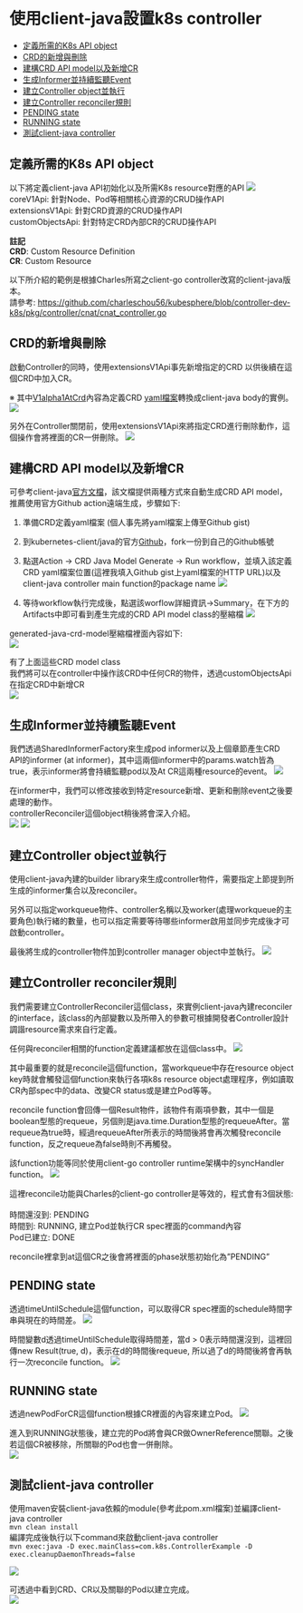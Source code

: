 # 使用client-java設置k8s controller
- [定義所需的K8s API object](#定義所需的K8s-API-object)
- [CRD的新增與刪除](#CRD的新增與刪除)
- [建構CRD API model以及新增CR](#建構CRD-API-model以及新增CR)
- [生成Informer並持續監聽Event](#生成Informer並持續監聽Event)
- [建立Controller object並執行](#建立Controller-object並執行)
- [建立Controller reconciler規則](#建立Controller-reconciler規則)
- [PENDING state](#PENDING-state)
- [RUNNING state](#RUNNING-state)
- [測試client-java controller](#測試client\-java-controller) 

## 定義所需的K8s API object
以下將定義client-java API初始化以及所需K8s resource對應的API
![][api]<br>
coreV1Api: 針對Node、Pod等相關核心資源的CRUD操作API<br>
extensionsV1Api: 針對CRD資源的CRUD操作API<br>
customObjectsApi: 針對特定CRD內部CR的CRUD操作API

**註記**<br>
**CRD**: Custom Resource Definition<br>
**CR**: Custom Resource

以下所介紹的範例是根據Charles所寫之client-go controller改寫的client-java版本。<br>
請參考: https://github.com/charleschou56/kubesphere/blob/controller-dev-k8s/pkg/controller/cnat/cnat_controller.go

## CRD的新增與刪除
啟動Controller的同時，使用extensionsV1Api事先新增指定的CRD
以供後續在這個CRD中加入CR。

※ 其中[V1alpha1AtCrd](https://github.com/benson-chiu/k8s-client-java/blob/master/client-java/src/main/java/com/k8s/crds/V1alpha1AtCrd.java "V1alpha1AtCrd")內容為定義CRD [yaml檔案](https://github.com/charleschou56/kubesphere/blob/controller-dev-k8s/config/crds/cnat.programming-kubernetes.info_ats.yaml "yaml檔案")轉換成client-java body的實例。
![][create-crd]

另外在Controller關閉前，使用extensionsV1Api來將指定CRD進行刪除動作，這個操作會將裡面的CR一併刪除。
![][delete-crd]

## 建構CRD API model以及新增CR
可參考client-java[官方文檔](https://github.com/kubernetes-client/java/blob/master/docs/generate-model-from-third-party-resources.md "官方文檔")，該文檔提供兩種方式來自動生成CRD API model，推薦使用官方Github action遠端生成，步驟如下:

1. 準備CRD定義yaml檔案 (個人事先將yaml檔案上傳至Github gist)

2. 到kubernetes-client/java的官方[Github](https://github.com/kubernetes-client/java/blob/master/docs/generate-model-from-third-party-resources.md "Github")，fork一份到自己的Github帳號
3. 點選Action -> CRD Java Model Generate -> Run workflow，並填入該定義CRD yaml檔案位置(這裡我填入Github gist上yaml檔案的HTTP URL)以及client-java controller main function的package name
![][github-action]

4. 等待workflow執行完成後，點選該worflow詳細資訊->Summary，在下方的Artifacts中即可看到產生完成的CRD API model class的壓縮檔
![][github-action-summary]

generated-java-crd-model壓縮檔裡面內容如下:<br>
![][crd-model]

有了上面這些CRD model class<br>
我們將可以在controller中操作該CRD中任何CR的物件，透過customObjectsApi在指定CRD中新增CR<br>
![][create-cr]

## 生成Informer並持續監聽Event
我們透過SharedInformerFactory來生成pod informer以及上個章節產生CRD API的informer (at informer)，其中這兩個informer中的params.watch皆為true，表示informer將會持續監聽pod以及At CR這兩種resource的event。
![][create-informer]

在informer中，我們可以修改接收到特定resource新增、更新和刪除event之後要處理的動作。
<br>controllerReconciler這個object稍後將會深入介紹。<br>
![][pod-informer-event]
![][cr-informer-event]

## 建立Controller object並執行
使用client-java內建的builder library來生成controller物件，需要指定上節提到所生成的informer集合以及reconciler。

另外可以指定workqueue物件、controller名稱以及worker(處理workqueue的主要角色)執行緒的數量，也可以指定需要等待哪些informer啟用並同步完成後才可啟動controller。

最後將生成的controller物件加到controller manager object中並執行。
![][controller]

## 建立Controller reconciler規則
我們需要建立ControllerReconciler這個class，來實例client-java內建reconciler的interface，該class的內部變數以及所帶入的參數可根據開發者Controller設計調諧resource需求來自行定義。

任何與reconciler相關的function定義建議都放在這個class中。
![][reconciler-class]

其中最重要的就是reconcile這個function，當workqueue中存在resource object key時就會觸發這個function來執行各項k8s resource object處理程序，例如讀取CR內部spec中的data、改變CR status或是建立Pod等等。

reconcile function會回傳一個Result物件，該物件有兩項參數，其中一個是boolean型態的requeue，另個則是java.time.Duration型態的requeueAfter。當requeue為true時，經過requeueAfter所表示的時間後將會再次觸發reconcile function，反之requeue為false時則不再觸發。

該function功能等同於使用client-go controller runtime架構中的syncHandler function。
![][reconciler-function]

這裡reconcile功能與Charles的client-go controller是等效的，程式會有3個狀態:<br>
<br>時間還沒到: PENDING
<br>時間到: RUNNING, 建立Pod並執行CR spec裡面的command內容
<br>Pod已建立: DONE

reconcile裡拿到at這個CR之後會將裡面的phase狀態初始化為”PENDING”

## PENDING state
透過timeUntilSchedule這個function，可以取得CR spec裡面的schedule時間字串與現在的時間差。
![][timeUntilSchedule]

時間變數d透過timeUntilSchedule取得時間差，當d > 0表示時間還沒到，這裡回傳new Result(true, d)，表示在d的時間後requeue, 所以過了d的時間後將會再執行一次reconcile function。
![][pending-state]

## RUNNING state
透過newPodForCR這個function根據CR裡面的內容來建立Pod。
![][create-pod]

進入到RUNNING狀態後，建立完的Pod將會與CR做OwnerReference關聯。之後若這個CR被移除，所關聯的Pod也會一併刪除。<br>
![][running-state]

## 測試client-java controller
使用maven安裝client-java依賴的module(參考此pom.xml檔案)並編譯client-java controller<br>
`mvn clean install` <br>
編譯完成後執行以下command來啟動client-java controller <br>
`mvn exec:java -D exec.mainClass=com.k8s.ControllerExample -D exec.cleanupDaemonThreads=false` <br>

![][run-controller]

可透過中看到CRD、CR以及關聯的Pod以建立完成。<br>
![][kubectl]


[api]: https://raw.githubusercontent.com/benson-chiu/k8s-client-java/master/client-java/images/api.jpg

[controller]: https://raw.githubusercontent.com/benson-chiu/k8s-client-java/master/client-java/images/controller.jpg

[cr-informer-event]: https://raw.githubusercontent.com/benson-chiu/k8s-client-java/master/client-java/images/cr-informer-event.jpg

[crd-model]: https://raw.githubusercontent.com/benson-chiu/k8s-client-java/master/client-java/images/crd-model.jpg

[create-cr]: https://raw.githubusercontent.com/benson-chiu/k8s-client-java/master/client-java/images/create-cr.jpg

[create-crd]: https://raw.githubusercontent.com/benson-chiu/k8s-client-java/master/client-java/images/create-crd.jpg

[create-informer]: https://raw.githubusercontent.com/benson-chiu/k8s-client-java/master/client-java/images/create-informer.jpg

[create-pod]: https://raw.githubusercontent.com/benson-chiu/k8s-client-java/master/client-java/images/create-pod.jpg

[delete-crd]: https://raw.githubusercontent.com/benson-chiu/k8s-client-java/master/client-java/images/delete-crd.jpg

[github-action-summary]: https://raw.githubusercontent.com/benson-chiu/k8s-client-java/master/client-java/images/github-action-summary.jpg

[github-action]: https://raw.githubusercontent.com/benson-chiu/k8s-client-java/master/client-java/images/github-action.jpg

[kubectl]: https://raw.githubusercontent.com/benson-chiu/k8s-client-java/master/client-java/images/kubectl.jpg

[pending-state]: https://raw.githubusercontent.com/benson-chiu/k8s-client-java/master/client-java/images/pending-state.jpg

[pod-informer-event]: https://raw.githubusercontent.com/benson-chiu/k8s-client-java/master/client-java/images/pod-informer-event.jpg

[reconciler-class]: https://raw.githubusercontent.com/benson-chiu/k8s-client-java/master/client-java/images/reconciler-class.jpg

[reconciler-function]: https://raw.githubusercontent.com/benson-chiu/k8s-client-java/master/client-java/images/reconciler-function.jpg

[run-controller]: https://raw.githubusercontent.com/benson-chiu/k8s-client-java/master/client-java/images/run-controller.jpg

[running-state]: https://raw.githubusercontent.com/benson-chiu/k8s-client-java/master/client-java/images/running-state.jpg

[timeUntilSchedule]: https://raw.githubusercontent.com/benson-chiu/k8s-client-java/master/client-java/images/timeUntilSchedule.jpg
